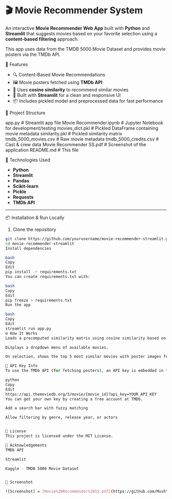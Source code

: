 # 🎬 Movie Recommender System

An interactive **Movie Recommender Web App** built with **Python** and **Streamlit** that suggests movies based on your favorite selection using a **content-based filtering** approach.

This app uses data from the TMDB 5000 Movie Dataset and provides movie posters via the TMDb API.

🚀 Features

- 🔍 Content-Based Movie Recommendations
- 🖼️ Movie posters fetched using **TMDb API**
- 🧠 Uses **cosine similarity** to recommend similar movies
- 🎨 Built with **Streamlit** for a clean and responsive UI
- 📦 Includes pickled model and preprocessed data for fast performance

📂 Project Structure

 app.py # Streamlit app file
 Movie Recommender.ipynb # Jupyter Notebook for development/testing
 movies_dict.pkl # Pickled DataFrame containing movie metadata
 similarity.pkl # Pickled similarity matrix
tmdb_5000_movies.csv # Raw movie metadata
 tmdb_5000_credits.csv # Cast & crew data
 Movie Recommender SS.pdf # Screenshot of the application
 README.md # This file

🧰 Technologies Used

- **Python**
- **Streamlit**
- **Pandas**
- **Scikit-learn**
- **Pickle**
- **Requests**
- **TMDb API**

---

 📦 Installation & Run Locally

1. Clone the repository
```bash
git clone https://github.com/yourusername/movie-recommender-streamlit.git
cd movie-recommender-streamlit
Install dependencies

bash
Copy
Edit
pip install -r requirements.txt
You can create requirements.txt with:

bash
Copy
Edit
pip freeze > requirements.txt
Run the app

bash
Copy
Edit
streamlit run app.py
⚙️ How It Works
Loads a precomputed similarity matrix using cosine similarity based on textual features like genres, keywords, cast, etc.

Displays a dropdown menu of available movies.

On selection, shows the top 5 most similar movies with poster images fetched dynamically from TMDb API.

🔑 API Key Info
To use the TMDb API (for fetching posters), an API key is embedded in the code:

python
Copy
Edit
https://api.themoviedb.org/3/movie/{movie_id}?api_key=YOUR_API_KEY
You can get your own key by creating a free account at TMDb.

Add a search bar with fuzzy matching

Allow filtering by genre, release year, or actors


📄 License
This project is licensed under the MIT License.

🙌 Acknowledgements
TMDb API

Streamlit

Kaggle - TMDB 5000 Movie Dataset


📸 Screenshot

![Screenshot] = [Movie%20Recommender%20SS.pdf](https://github.com/Mushtak-Rangrej/Movie-Recommender-System/blob/main/Demo%20of%20Movie%20Recommender%20Sytem.jpeg)

